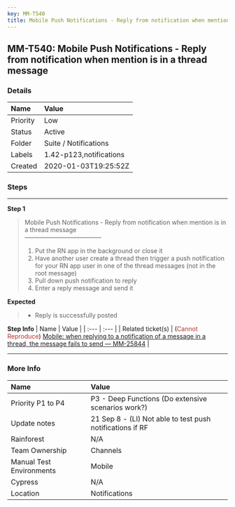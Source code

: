 ```yaml
---
key: MM-T540
title: Mobile Push Notifications - Reply from notification when mention is in a thread message
---
```


## MM-T540: Mobile Push Notifications - Reply from notification when mention is in a thread message

### Details

| Name     | Value                   |
| :------- | :---------------------- |
| Priority | Low                     |
| Status   | Active                  |
| Folder   | Suite / Notifications   |
| Labels   | 1.42-p123,notifications |
| Created  | 2020-01-03T19:25:52Z    |

### Steps

<hr/>

**Step 1**

> <article>Mobile Push Notifications - Reply from notification when mention is in a thread message<br />–––––––––––––––––––––––––<ol><li>Put the RN app in the background or close it</li><li> Have another user create a thread then trigger a push notification for your RN app user in one of the thread messages (not in the root message)</li><li> Pull down push notification to reply</li><li>Enter a reply message and send it</li></ol></article>

**Expected**

> <article><ul><li>Reply is successfully posted</li></ul></article>

**Step Info**
| Name | Value |
| :--- | :--- |
| Related ticket(s) | (<span style="color:rgb(184, 49, 47)">Cannot Reproduce</span>) <a href="https://mattermost.atlassian.net/browse/MM-25844">Mobile: when replying to a notification of a message in a thread, the message fails to send — MM-25844</a> |

<hr/>

### More Info

| Name                     | Value                                                     |
| :----------------------- | :-------------------------------------------------------- |
| Priority P1 to P4        | P3 - Deep Functions (Do extensive scenarios work?)        |
| Update notes             | 21 Sep 8 - (LI) Not able to test push notifications if RF |
| Rainforest               | N/A                                                       |
| Team Ownership           | Channels                                                  |
| Manual Test Environments | Mobile                                                    |
| Cypress                  | N/A                                                       |
| Location                 | Notifications                                             |
